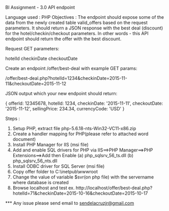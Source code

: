 BI Assignment - 3.0 API endpoint

Language used	: PHP
Objectives		: The endpoint should expose some of the data from the newly created table valid_offers based on the request parameters. 
					It should return a JSON response with the best deal (discount) for the hotel/checkin/checkout parameters. 
					In other words - this API endpoint should return the offer with the best discount.

Request GET parameters:

hotelId
checkinDate
checkoutDate

Create an endpoint /offer/best-deal with example GET params:

/offer/best-deal.php?hotelId=1234&checkinDate=2015-11-11&checkoutDate=2015-11-12

JSON output which your new endpoint should return:

{
    offerId: 12345678,
    hotelId: 1234,
    checkinDate: '2015-11-11',
    checkoutDate: '2015-11-12',
    sellingPrice: 234.34,
    currencyCode: 'USD'
}

Steps :
1. Setup PHP, extract file php-5.6.18-nts-Win32-VC11-x86.zip
2. Create a handler mapping for PHP(please refer to attached word document)
3. Install PHP Manager for IIS (msi file)
4. Add and enable SQL drivers for PHP via IIS==>PHP Manager==>PHP Extensions==>Add then Enable
	(a) php_sqlsrv_56_ts.dll
	(b) php_sqlsrv_56_nts.dll
5. Install ODBC driver for SQL Server (msi file)
6. Copy offer folder to C:\inetpub\wwwroot
7. Change the value of variable $svr(on php file) with the servername where database is created 
7. Browse localhost and test ex. http://localhost/offer/best-deal.php?hotelId=71&checkinDate=2015-10-16&checkoutDate=2015-10-17

*** Any issue please send email to sendelacruzjr@gmail.com

